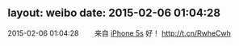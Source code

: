 layout: weibo
date: 2015-02-06 01:04:28
---
<meta name="referrer" content="no-referrer" />

2015-02-06 01:04:28  &nbsp;&nbsp;&nbsp;&nbsp;&nbsp;&nbsp; 来自 <a href="sinaweibo://customweibosource" rel="nofollow">iPhone 5s</a>
好！ http://t.cn/RwheCwh ​​​
